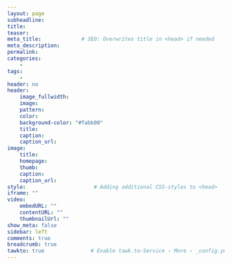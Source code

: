 ```yaml
---
layout: page
subheadline: 
title: 
teaser: 
meta_title:             # SEO: Overwrites title in <head> if needed
meta_description:
permalink:
categories:
    - 
tags:
    - 
header: no
header:
    image_fullwidth: 
    image:
    pattern:
    color:
    background-color: "#fabb00"
    title: 
    caption: 
    caption_url: 
image:
    title:
    homepage:
    thumb:
    caption:
    caption_url:
style:                      # Adding additional CSS-styles to <head>
iframe: ""
video:
    embedURL: ""
    contentURL: ""
    thumbnailUrl: ""
show_meta: false
sidebar: left
comments: true
breadcrumb: true
tawkto: true               # Enable tawk.to-Service › More › _config.yml
---
```


